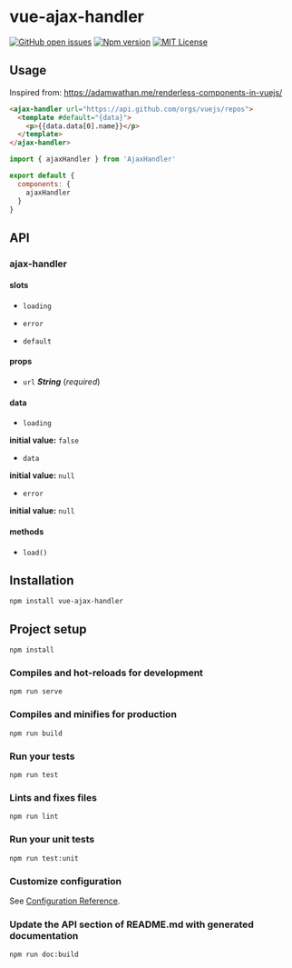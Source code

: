 # vue-ajax-handler

[![GitHub open issues](https://img.shields.io/github/issues/David-Desmaisons/vue-ajax-handler.svg)](https://github.com/David-Desmaisons/vue-ajax-handler/issues)
[![Npm version](https://img.shields.io/npm/v/vue-ajax-handler.svg)](https://www.npmjs.com/package/vue-ajax-handler)
[![MIT License](https://img.shields.io/github/license/David-Desmaisons/vue-ajax-handler.svg)](https://github.com/David-Desmaisons/vue-ajax-handler/blob/master/LICENSE)

## Usage

Inspired from: https://adamwathan.me/renderless-components-in-vuejs/

```HTML
<ajax-handler url="https://api.github.com/orgs/vuejs/repos">
  <template #default="{data}">
    <p>{{data.data[0].name}}</p>
  </template>
</ajax-handler>
```

```javascript
import { ajaxHandler } from 'AjaxHandler'

export default {
  components: {
    ajaxHandler
  }
}
```

## API

### ajax-handler 

#### slots 

- `loading` 

- `error` 

- `default` 

#### props 

- `url` ***String*** (*required*) 

#### data 

- `loading` 

**initial value:** `false` 

- `data` 

**initial value:** `null` 

- `error` 

**initial value:** `null` 

#### methods 

- `load()` 

## Installation

```
npm install vue-ajax-handler
```

## Project setup

```
npm install
```

### Compiles and hot-reloads for development

```
npm run serve
```

### Compiles and minifies for production

```
npm run build
```

### Run your tests

```
npm run test
```

### Lints and fixes files

```
npm run lint
```

### Run your unit tests

```
npm run test:unit
```

### Customize configuration

See [Configuration Reference](https://cli.vuejs.org/config/).

### Update the API section of README.md with generated documentation

```
npm run doc:build
```
